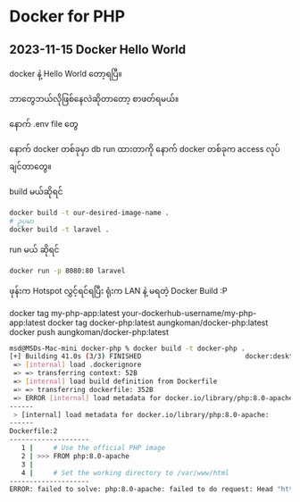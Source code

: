 # Docker for PHP


## 2023-11-15 Docker Hello World

docker နဲ့ Hello World တော့ရပြီ။

ဘာတွေဘယ်လိုဖြစ်နေလဲဆိုတာတော့ စာဖတ်ရမယ်။

နောက် .env file တွေ

နောက် docker တစ်ခုမှာ db run ထားတာကို နောက် docker တစ်ခုက access လုပ်ချင်တာတွေ။


build မယ်ဆိုရင်
```bash
docker build -t our-desired-image-name .
# ဉပမာ
docker build -t laravel .
```

run မယ် ဆိုရင်

```bash
docker run -p 8080:80 laravel
```


ဖုန်းက Hotspot လွှင့်ရင်ရပြီး
ရုံးက LAN နဲ့ မရတဲ့ Docker Build :P

docker tag my-php-app:latest your-dockerhub-username/my-php-app:latest
docker tag docker-php:latest aungkoman/docker-php:latest
docker push aungkoman/docker-php:latest


```bash
msd@MSDs-Mac-mini docker-php % docker build -t docker-php .
[+] Building 41.0s (3/3) FINISHED                          docker:desktop-linux
 => [internal] load .dockerignore                                          0.0s
 => => transferring context: 52B                                           0.0s
 => [internal] load build definition from Dockerfile                       0.0s
 => => transferring dockerfile: 352B                                       0.0s
 => ERROR [internal] load metadata for docker.io/library/php:8.0-apache   40.9s
------
 > [internal] load metadata for docker.io/library/php:8.0-apache:
------
Dockerfile:2
--------------------
   1 |     # Use the official PHP image
   2 | >>> FROM php:8.0-apache
   3 |     
   4 |     # Set the working directory to /var/www/html
--------------------
ERROR: failed to solve: php:8.0-apache: failed to do request: Head "https://registry-1.docker.io/v2/library/php/manifests/8.0-apache": EOF
```